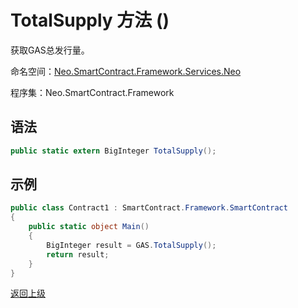 # TotalSupply 方法 ()

获取GAS总发行量。

命名空间：[Neo.SmartContract.Framework.Services.Neo](../../neo.md)

程序集：Neo.SmartContract.Framework

## 语法

```c#
public static extern BigInteger TotalSupply();
```

## 示例

```c#
public class Contract1 : SmartContract.Framework.SmartContract
{
    public static object Main()
    {
        BigInteger result = GAS.TotalSupply();
        return result;
    }
}
```

[返回上级](../Gas.md)